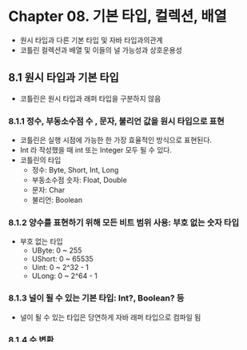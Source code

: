 # Chapter 08. 기본 타입, 컬렉션, 배열

- 원시 타입과 다른 기본 타입 및 자바 타입과의관계
- 코틀린 컬렉션과 배열 및 이들의 널 가능성과 상호운용성

## 8.1 원시 타입과 기본 타입

- 코틀린은 원시 타입과 래퍼 타입을 구분하지 않음

### 8.1.1 정수, 부동소수점 수 , 문자, 불리언 값을 원시 타입으로 표현

- 코틀린은 실행 시점에 가능한 한 가장 효율적인 방식으로 표현된다.
- Int 라 작성했을 때 int 또는 Integer 모두 될 수 있다.
- 코틀린의 타입
  - 정수: Byte, Short, Int, Long
  - 부동소수점 숫자: Float, Double
  - 문자: Char
  - 불리언: Boolean

### 8.1.2 양수를 표현하기 위해 모든 비트 범위 사용: 부호 없는 숫자 타입

- 부호 없는 타입
  - UByte: 0 ~ 255
  - UShort: 0 ~ 65535
  - Uint: 0 ~ 2^32 - 1
  - ULong: 0 ~ 2^64 - 1
  
### 8.1.3 널이 될 수 있는 기본 타입: Int?, Boolean? 등

- 널이 될 수 있는 타입은 당연하게 자바 래퍼 타입으로 컴파일 됨

### 8.1.4 수 변환

- 코틀린과 자바의 가장 큰 차이점은 수를 변환하는 방식
- 코틀린은 한 타입의 수를 다른 타입의 수로 자동 변환하지 않음

```kotlin
val i = 1
val l: Long = i // type mismatch 오류 발생
```

```kotlin
val i = 1
val l: Long = i.toLong() // 직접 변환을 해야함.
```

### 8.1.5 Any와 Any?: 코틀린 타입 계층의 뿌리

- 코틀린에서는 Any 타입이 모든 널이 될 수 없는 타입의 조상 타입
- 내부에서 Any 타입은 java.lang.Object 에 대응함

### 8.1.6 Unit 타입: 코틀린의 void

- 코틀린 Unit 타입은 자바 void 와 같은 기능을 함
- 문법적으로 아래 두 함수는 동일

```kotlin
fun f(): Unit {/**/}

fun f(): {/**/}
```

- Unit이 void와 다르게 좋은 점은 제네릭 파라미터를 반환하는 함수를 오버라이드 할 때

```kotlin
interface Processor<T> {
    fun process(): T
}

class NoReulstProcessor: Processor<Unit> {
    override fun process() {
        
    }
}
```
- 자바에서 Void를 사용한다 할지라도 return null 을 해줘야함

### 8.1.7 Nothing 타입: 이 함수는 결코 반환되지 않는다

- Nothing: 인스턴스를 절대로 가질 수 없는 타입

```kotlin
fun fail(message: String): Nothing {
    throw IllegalStateException(message)
}

fun main() {
    fail("Error occurred")
}
```

- 사용 예
  - 항상 예외를 던지거나(throw) 무한 루프에 빠지는 함수
  - 컨트롤 흐름 상 불가능한 분기 표현
  - 표현력 강화 & 컴파일러 최적화 힌트

## 8.2 컬렉션과 배열

### 8.2.1 널이 될 수 있는 값의 컬렉션과 널이 될 수 있는 컬렉션

```kotlin
/**
 * 널이 될 수 있는 값으로 이뤄진 컬렉션 만들기
 */
fun readNumbers(text: String): List<Int?> {
    val result = mutableListOf<Int?>()
    for(line in text.lineSequence()) {
        val numberOrNull = line.toIntOrNull()
        result.add(numberOrNull)
    }
    
    return result
}
```

### 8.2.2 읽기 전용과 변경 가능한 컬렉션

- 코틀린에서는 컬렉션 안의 데이터에 접근하는 인터페이스와 변경하는 인터페이스를 분리함
- Collection: 컬렉션 안 데이터 조회, 이터레이션, size 등
- kotlin.collections.MutableCollection: 컬렉션 데이터 수정 인터페이스

```kotlin
/**
 * 읽기 전용과 변경 가능한 컬렉션 인터페이스
 */
fun <T> copyElements(source: Collection<T>,
                     tartget: MutableCollection<T>) {
    for(item in source) {
        target.add(item)
    }
}
```

### 8.2.3 코트린 컬렉션과 자바 컬렉션은 밀접히 연관됨

- 모든 코틀린 컬렉션은 그에 상응하는 자바 컬렉션 인터페이스의 인스턴스
- 코틀리과 자바 사이를 오갈때 변환이 필요없음
- 코틀린은 모든 자바 컬렉션 인터페이스마다 읽기 전용, 변경 가능 인터페이스라는 2가지 표현을 제공함

### 8.2.4 자바에서 선언한 컬렉션은 코틀린에서 플랫폼 타입으로 보임

- 자바 코드에서 선언한 컬렉션 타입의 변수를 코틀린에서는 플랫폼 타입으로 봄 = 변경 가능성에 대해 알 수 없음
- 그렇기에 읽기 전용인지 변경 가능성이 있는지 널 가능성이 있는지 맥락을 파악해야함.
- 자바에서 동일한 List<String> 타입이더라도 코틀린에서는 맥락에 따라 List<String>? MutableList<String?> 이 될 수 있다

### 8.2.5 성능과 상호운용을 위해 객체의 배열이나 원시 타입의 배열을 만들기

- 코틀린에서 배열을 만드는 방법
  - arrayOf 함수는 인자로 받은 원소들을 포함하는 배열을 만듬
  - arrayOfNulls 함수는 모든 원소가 null인 정해진 크기의 배열을 만들 수 있다.
  - Array 생성자는 배열 크기와 람다를 인자로 받아 원소 초기화를 할 수 있음

- 코틀린에서 Array<Int> 와 같은 타입은 무조건 박싱된 타입이다.
- 원시 타입 배열은 IntArray, ByteArray, CharArray, BooleanArray와 같이 별도 클래스가 존재